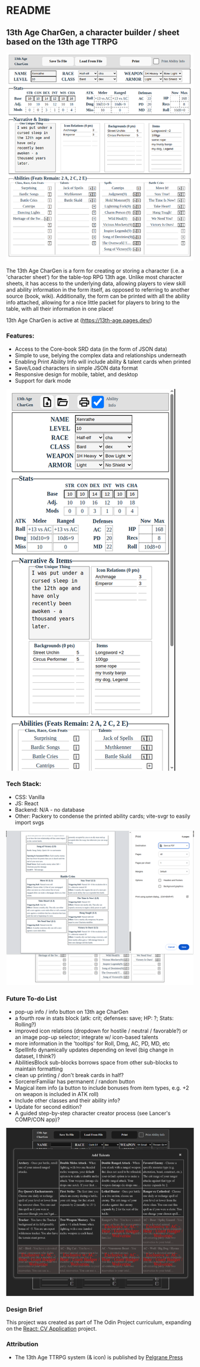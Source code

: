 # README

## 13th Age CharGen, a character builder / sheet based on the 13th age TTRPG

![Screenshot of a completed character](https://github.com/Xenrathe/React-FormGen/blob/main/XenratheBard.png?raw=true)

The 13th Age CharGen is a form for creating or storing a character (i.e. a 'character sheet') for the table-top RPG 13th age. Unlike most character sheets, it has access to the underlying data, allowing players to view skill and ability information in the form itself, as opposed to referring to another source (book, wiki). Additionally, the form can be printed with all the ability info attached, allowing for a nice little packet for players to bring to the table, with all their information in one place!

13th Age CharGen is active at (https://13th-age.pages.dev/)

### Features:

- Access to the Core-book SRD data (in the form of JSON data)
- Simple to use, belying the complex data and relationships underneath
- Enabling Print Ability Info will include ability & talent cards when printed
- Save/Load characters in simple JSON data format
- Responsive design for mobile, tablet, and desktop
- Support for dark mode

![Screenshot of mobile](https://github.com/Xenrathe/React-FormGen/blob/main/Mobile.png?raw=true)

### Tech Stack:

- CSS: Vanilla
- JS: React
- Backend: N/A - no database
- Other: Packery to condense the printed ability cards; vite-svgr to easily import svgs

![Screenshot of printed abilities](https://github.com/Xenrathe/React-FormGen/blob/main/PrintScreen.png?raw=true)

### Future To-do List

- pop-up info / info button on 13th age CharGen
- a fourth row in stats block (atk: crit; defenses: save; HP: ?; Stats: Rolling?)
- improved icon relations (dropdown for hostile / neutral / favorable?) or an image pop-up selector; integrate w/ icon-based talents
- more information in the 'tooltips' for Roll, Dmg, AC, PD, MD, etc
- SpellInfo dynamically updates depending on level (big change in dataset, I think?)
- AbilitiesBlock sub-blocks borrows space from other sub-blocks to maintain formatting
- clean up printing / don't break cards in half?
- SorcererFamiliar has permanent / random button
- Magical item info (a button to include bonuses from item types, e.g. +2 on weapon is included in ATK roll)
- Include other classes and their ability info?
- Update for second edition?
- A guided step-by-step character creator process (see Lancer's COMP/CON app)?

![Screenshot of add talents modal in dark mode](https://github.com/Xenrathe/React-FormGen/blob/main/AddTalents.png?raw=true)

### Design Brief

This project was created as part of The Odin Project curriculum, expanding on the <a href="https://www.theodinproject.com/lessons/react-new-cv-application">React: CV Application</a> project.

### Attribution

- The 13th Age TTRPG system (& icon) is published by <a href="https://pelgranepress.com/13th-age/" target="_blank" title="Pelgrane Press">Pelgrane Press</a>
